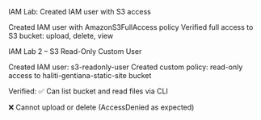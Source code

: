 IAM Lab: Created IAM user with S3 access

Created IAM user with AmazonS3FullAccess policy
Verified full access to S3 bucket: upload, delete, view

IAM Lab 2 – S3 Read-Only Custom User

Created IAM user: s3-readonly-user
Created custom policy: read-only access to haliti-gentiana-static-site bucket

Verified:
✅ Can list bucket and read files via CLI

❌ Cannot upload or delete (AccessDenied as expected)

